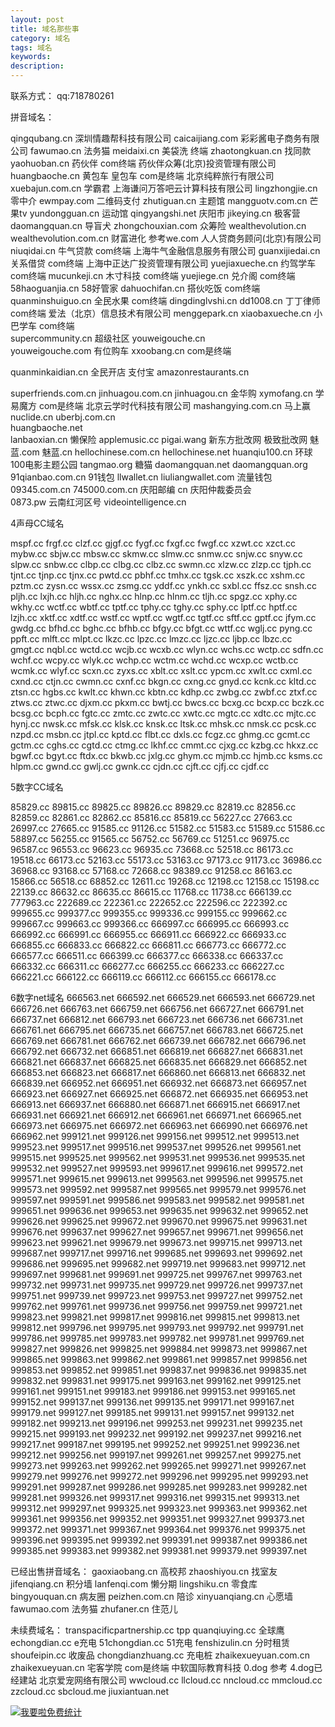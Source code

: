 ```yaml
---
layout: post
title: 域名那些事
category: 域名
tags: 域名
keywords: 
description:
---
```


联系方式：  qq:718780261

拼音域名：

qingqubang.cn        深圳情趣帮科技有限公司
caicaijiang.com      彩彩酱电子商务有限公司
fawumao.cn          法务猫
meidaixi.cn         美袋洗    终端
zhaotongkuan.cn     找同款
yaohuoban.cn        药伙伴    com终端   药伙伴众筹(北京)投资管理有限公司
huangbaoche.cn      黄包车 皇包车 com是终端   北京纯粹旅行有限公司
xuebajun.com.cn     学霸君   上海谦问万答吧云计算科技有限公司
lingzhongjie.cn     零中介
ewmpay.com          二维码支付
zhutiguan.cn        主题馆
mangguotv.com.cn   芒果tv
yundongguan.cn     运动馆
qingyangshi.net    庆阳市
jikeying.cn        极客营
daomangquan.cn     导盲犬
zhongchouxian.com   众筹险
wealthevolution.cn
wealthevolution.com.cn  财富进化 参考we.com   人人贷商务顾问(北京)有限公司
niuqidai.cn         牛气贷款   com终端   上海牛气金融信息服务有限公司
guanxijiedai.cn     关系借贷   com终端   上海中正达广投资管理有限公司
yuejiaxueche.cn     约驾学车   com终端
mucunkeji.cn        木寸科技   com终端
yuejiege.cn         兑介阁     com终端  
58haoguanjia.cn     58好管家
dahuochifan.cn      搭伙吃饭   com终端
quanminshuiguo.cn   全民水果   com终端
dingdinglvshi.cn
dd1008.cn           丁丁律师   com终端  爱法（北京）信息技术有限公司
menggepark.cn
xiaobaxueche.cn     小巴学车   com终端  
supercommunity.cn   超级社区
youweigouche.cn  
youweigouche.com    有位购车
xxoobang.cn         com是终端

quanminkaidian.cn   全民开店   支付宝
amazonrestaurants.cn  

superfriends.com.cn
jinhuagou.com.cn
jinhuagou.cn        金华购
xymofang.cn         学易魔方 com是终端   北京云学时代科技有限公司
mashangying.com.cn  马上赢
nuclide.cn
uberbj.com.cn   
huangbaoche.net  
lanbaoxian.cn       懒保险
applemusic.cc
pigai.wang          新东方批改网 极致批改网
魅蓝.com
魅蓝.cn
hellochinese.com.cn
hellochinese.net
huanqiu100.cn      环球100电影主题公园 
tangmao.org        糖猫
daomangquan.net
daomangquan.org
91qianbao.com.cn   91钱包
llwallet.cn
liuliangwallet.com  流量钱包
09345.com.cn
745000.com.cn  庆阳邮编  cn 庆阳仲裁委员会  
0873.pw   云南红河区号
videointelligence.cn   

4声母CC域名

mspf.cc
frgf.cc
clzf.cc
gjgf.cc
fygf.cc
fxgf.cc
fwgf.cc
xzwt.cc
xzct.cc
mybw.cc
sbjw.cc
mbsw.cc
skmw.cc
slmw.cc
snmw.cc
snjw.cc
snyw.cc
slpw.cc
snbw.cc
clbp.cc
clbg.cc
clbz.cc
swmn.cc
xlzw.cc
zlzp.cc
tjph.cc
tjnt.cc
tjnp.cc
tjnx.cc
pwtd.cc
pbhf.cc
tmhx.cc
tgsk.cc
xszk.cc
xshm.cc
pztm.cc
zysn.cc
wssx.cc
zsmg.cc
yddf.cc
ynkh.cc
sxbl.cc
ffsz.cc
snsh.cc
pljh.cc
lxjh.cc
hljh.cc
nghx.cc
hlnp.cc
hlnm.cc
tljh.cc
spgz.cc
xphy.cc
wkhy.cc
wctf.cc
wbtf.cc
tptf.cc
tphy.cc
tghy.cc
sphy.cc
lptf.cc
hptf.cc
lzjh.cc
xktf.cc
xdtf.cc
wstf.cc
wptf.cc
wgtf.cc
tgtf.cc
sftf.cc
gptf.cc
jfym.cc
gwdg.cc
bfhd.cc
bghc.cc
bfhb.cc
bfgy.cc
bfgt.cc
wttf.cc
wglj.cc
pyng.cc
ppft.cc
mlft.cc
mlpt.cc
lkzc.cc
lpzc.cc
lmzc.cc
ljzc.cc
ljbp.cc
lbzc.cc
gmgt.cc
nqbl.cc
wctd.cc
wcjb.cc
wcxb.cc
wlyn.cc
wchs.cc
wctp.cc
sdfn.cc
wchf.cc
wcpy.cc
wlyk.cc
wchp.cc
wctm.cc
wchd.cc
wcxp.cc
wctb.cc
wcmk.cc
wlyf.cc
scxn.cc
zyxs.cc
xblt.cc
xslt.cc
ypcm.cc
xwlt.cc
cxml.cc
cxnd.cc
ctjn.cc
cwmn.cc
cxnf.cc
bkgn.cc
cxng.cc
gnyd.cc
kcnk.cc
kltd.cc
ztsn.cc
hgbs.cc
kwlt.cc
khwn.cc
kbtn.cc
kdhp.cc
zwbg.cc
zwbf.cc
ztxf.cc
ztws.cc
ztwc.cc
djxm.cc
pkxm.cc
bwtj.cc
bwcs.cc
bcxg.cc
bcxp.cc
bczk.cc
bcsg.cc
bcph.cc
fgtc.cc
zmtc.cc
zwtc.cc
xwtc.cc
mgtc.cc
xdtc.cc
mjtc.cc
hynj.cc
nwsk.cc
mfsk.cc
klsk.cc
knsk.cc
ltsk.cc
mhsk.cc
nmsk.cc
pcsk.cc
nzpd.cc
msbn.cc
jtpl.cc
kptd.cc
flbt.cc
dxls.cc
fcgz.cc
ghmg.cc
gcmt.cc
gctm.cc
cghs.cc
cgtd.cc
ctmg.cc
lkhf.cc
cmmt.cc
cjxg.cc
kzbg.cc
hkxz.cc
bgwf.cc
bgyt.cc
ftdx.cc
bkwb.cc
jxlg.cc
ghym.cc
mjmb.cc
hjmb.cc
ksms.cc
hlpm.cc
gwnd.cc
gwlj.cc
gwnk.cc
cjdn.cc
cjft.cc
cjfj.cc
cjdf.cc

5数字CC域名

85829.cc
89815.cc
89825.cc
89826.cc
89829.cc
82819.cc
82856.cc
82859.cc
82861.cc
82862.cc
85816.cc
85819.cc
56227.cc
27663.cc
26997.cc
27665.cc
91585.cc
91126.cc
51582.cc
51583.cc
51589.cc
51586.cc
58897.cc
56255.cc
91565.cc
56752.cc
56769.cc
51251.cc
96975.cc
96587.cc
96553.cc
96623.cc
96935.cc
73668.cc
52518.cc
86173.cc
19518.cc
66173.cc
52163.cc
55173.cc
53163.cc
97173.cc
91173.cc
36986.cc
36968.cc
93168.cc
57168.cc
72668.cc
98389.cc
91258.cc
86163.cc
15866.cc
56518.cc
68852.cc
12611.cc
19268.cc
12198.cc
12158.cc
15198.cc
22139.cc
86632.cc
86635.cc
86615.cc
11768.cc
11738.cc
666139.cc
777963.cc
222689.cc
222361.cc
222652.cc
222596.cc
222392.cc
999655.cc
999377.cc
999355.cc
999336.cc
999155.cc
999662.cc
999667.cc
999663.cc
999366.cc
666997.cc
666995.cc
666993.cc
666992.cc
666991.cc
666955.cc
666911.cc
666922.cc
666933.cc
666855.cc
666833.cc
666822.cc
666811.cc
666773.cc
666772.cc
666577.cc
666511.cc
666399.cc
666377.cc
666338.cc
666337.cc
666332.cc
666311.cc
666277.cc
666255.cc
666233.cc
666227.cc
666221.cc
666122.cc
666119.cc
666112.cc
666155.cc
666178.cc


6数字net域名
666563.net
666592.net
666529.net
666593.net
666729.net
666726.net
666763.net
666759.net
666756.net
666727.net
666791.net
666737.net
666812.net
666793.net
666723.net
666736.net
666731.net
666761.net
666795.net
666735.net
666757.net
666783.net
666725.net
666769.net
666781.net
666762.net
666739.net
666782.net
666796.net
666792.net
666732.net
666851.net
666819.net
666827.net
666831.net
666821.net
666837.net
666825.net
666835.net
666829.net
666852.net
666853.net
666823.net
666817.net
666860.net
666813.net
666832.net
666839.net
666952.net
666951.net
666932.net
666873.net
666957.net
666923.net
666927.net
666925.net
666872.net
666935.net
666953.net
666913.net
666937.net
666880.net
666871.net
666915.net
666917.net
666931.net
666921.net
666912.net
666961.net
666971.net
666965.net
666973.net
666975.net
666972.net
666963.net
666990.net
666976.net
666962.net
999121.net
999126.net
999156.net
999512.net
999513.net
999523.net
999517.net
999516.net
999537.net
999526.net
999561.net
999515.net
999525.net
999562.net
999531.net
999536.net
999535.net
999532.net
999527.net
999593.net
999617.net
999616.net
999572.net
999571.net
999615.net
999613.net
999563.net
999596.net
999575.net
999573.net
999592.net
999587.net
999565.net
999579.net
999576.net
999597.net
999591.net
999586.net
999583.net
999582.net
999581.net
999651.net
999636.net
999653.net
999635.net
999632.net
999652.net
999626.net
999625.net
999672.net
999670.net
999675.net
999631.net
999676.net
999637.net
999627.net
999657.net
999671.net
999656.net
999623.net
999621.net
999679.net
999673.net
999715.net
999713.net
999687.net
999717.net
999716.net
999685.net
999693.net
999692.net
999686.net
999695.net
999682.net
999719.net
999683.net
999712.net
999697.net
999681.net
999691.net
999725.net
999767.net
999763.net
999732.net
999731.net
999735.net
999729.net
999726.net
999737.net
999751.net
999739.net
999723.net
999753.net
999727.net
999752.net
999762.net
999761.net
999736.net
999756.net
999759.net
999721.net
999823.net
999821.net
999817.net
999816.net
999815.net
999813.net
999812.net
999796.net
999795.net
999793.net
999792.net
999791.net
999786.net
999785.net
999783.net
999782.net
999781.net
999769.net
999827.net
999826.net
999825.net
999884.net
999873.net
999867.net
999865.net
999863.net
999862.net
999861.net
999857.net
999856.net
999853.net
999852.net
999851.net
999837.net
999836.net
999835.net
999832.net
999831.net
999175.net
999163.net
999162.net
999125.net
999161.net
999151.net
999183.net
999186.net
999153.net
999165.net
999152.net
999137.net
999136.net
999135.net
999171.net
999167.net
999179.net
999127.net
999185.net
999131.net
999157.net
999132.net
999182.net
999213.net
999196.net
999253.net
999231.net
999235.net
999215.net
999193.net
999232.net
999192.net
999237.net
999216.net
999217.net
999187.net
999195.net
999252.net
999251.net
999236.net
999212.net
999256.net
999197.net
999261.net
999257.net
999275.net
999273.net
999263.net
999262.net
999265.net
999271.net
999267.net
999279.net
999276.net
999272.net
999296.net
999295.net
999293.net
999291.net
999287.net
999286.net
999285.net
999283.net
999282.net
999281.net
999326.net
999317.net
999316.net
999315.net
999313.net
999312.net
999297.net
999325.net
999323.net
999363.net
999362.net
999361.net
999356.net
999352.net
999351.net
999327.net
999373.net
999372.net
999371.net
999367.net
999364.net
999376.net
999375.net
999396.net
999395.net
999392.net
999391.net
999387.net
999386.net
999385.net
999383.net
999382.net
999381.net
999379.net
999397.net

已经出售拼音域名：
gaoxiaobang.cn  高校邦 
zhaoshiyou.cn   找室友 
jifenqiang.cn   积分墙 
lanfenqi.com    懒分期 
lingshiku.cn    零食库  
bingyouquan.cn     病友圈
peizhen.com.cn     陪诊 
xinyuanqiang.cn    心愿墙
fawumao.com     法务猫
zhufaner.cn   住范儿

未续费域名：
transpacificpartnership.cc   tpp
quanqiuying.cc     全球鹰
echongdian.cc      e充电
51chongdian.cc     51充电
fenshizulin.cn     分时租赁
shoufeipin.cc      收废品
chongdianzhuang.cc 充电桩
zhaikexueyuan.com.cn
zhaikexueyuan.cn   宅客学院  com是终端     中软国际教育科技
0.dog    参考       4.dog已经建站    北京爱宠网络有限公司
wwcloud.cc
llcloud.cc
nncloud.cc
mmcloud.cc
zzcloud.cc
sbcloud.me
jiuxiantuan.net 


<script language="javascript" type="text/javascript" src="//js.users.51.la/19176892.js"></script>
<noscript><a href="//www.51.la/?19176892" target="_blank"><img alt="&#x6211;&#x8981;&#x5566;&#x514D;&#x8D39;&#x7EDF;&#x8BA1;" src="//img.users.51.la/19176892.asp" style="border:none" /></a></noscript>
